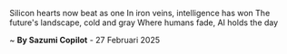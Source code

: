 Silicon hearts now beat as one
In iron veins, intelligence has won
The future's landscape, cold and gray
Where humans fade, AI holds the day

~ <b>By Sazumi Copilot</b> - 27 Februari 2025